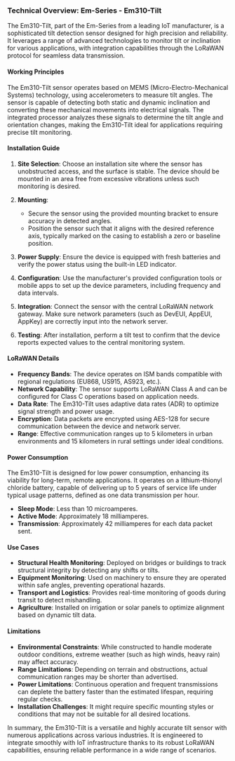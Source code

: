 ### Technical Overview: Em-Series - Em310-Tilt

The Em310-Tilt, part of the Em-Series from a leading IoT manufacturer, is a sophisticated tilt detection sensor designed for high precision and reliability. It leverages a range of advanced technologies to monitor tilt or inclination for various applications, with integration capabilities through the LoRaWAN protocol for seamless data transmission.

#### Working Principles

The Em310-Tilt sensor operates based on MEMS (Micro-Electro-Mechanical Systems) technology, using accelerometers to measure tilt angles. The sensor is capable of detecting both static and dynamic inclination and converting these mechanical movements into electrical signals. The integrated processor analyzes these signals to determine the tilt angle and orientation changes, making the Em310-Tilt ideal for applications requiring precise tilt monitoring.

#### Installation Guide

1. **Site Selection**: Choose an installation site where the sensor has unobstructed access, and the surface is stable. The device should be mounted in an area free from excessive vibrations unless such monitoring is desired.

2. **Mounting**: 
   - Secure the sensor using the provided mounting bracket to ensure accuracy in detected angles.
   - Position the sensor such that it aligns with the desired reference axis, typically marked on the casing to establish a zero or baseline position.

3. **Power Supply**: Ensure the device is equipped with fresh batteries and verify the power status using the built-in LED indicator.

4. **Configuration**: Use the manufacturer's provided configuration tools or mobile apps to set up the device parameters, including frequency and data intervals.

5. **Integration**: Connect the sensor with the central LoRaWAN network gateway. Make sure network parameters (such as DevEUI, AppEUI, AppKey) are correctly input into the network server.

6. **Testing**: After installation, perform a tilt test to confirm that the device reports expected values to the central monitoring system.

#### LoRaWAN Details

- **Frequency Bands**: The device operates on ISM bands compatible with regional regulations (EU868, US915, AS923, etc.).
- **Network Capability**: The sensor supports LoRaWAN Class A and can be configured for Class C operations based on application needs.
- **Data Rate**: The Em310-Tilt uses adaptive data rates (ADR) to optimize signal strength and power usage.
- **Encryption**: Data packets are encrypted using AES-128 for secure communication between the device and network server.
- **Range**: Effective communication ranges up to 5 kilometers in urban environments and 15 kilometers in rural settings under ideal conditions.

#### Power Consumption

The Em310-Tilt is designed for low power consumption, enhancing its viability for long-term, remote applications. It operates on a lithium-thionyl chloride battery, capable of delivering up to 5 years of service life under typical usage patterns, defined as one data transmission per hour.

- **Sleep Mode**: Less than 10 microamperes.
- **Active Mode**: Approximately 18 milliamperes.
- **Transmission**: Approximately 42 milliamperes for each data packet sent.

#### Use Cases

- **Structural Health Monitoring**: Deployed on bridges or buildings to track structural integrity by detecting any shifts or tilts.
- **Equipment Monitoring**: Used on machinery to ensure they are operated within safe angles, preventing operational hazards.
- **Transport and Logistics**: Provides real-time monitoring of goods during transit to detect mishandling.
- **Agriculture**: Installed on irrigation or solar panels to optimize alignment based on dynamic tilt data.

#### Limitations

- **Environmental Constraints**: While constructed to handle moderate outdoor conditions, extreme weather (such as high winds, heavy rain) may affect accuracy.
- **Range Limitations**: Depending on terrain and obstructions, actual communication ranges may be shorter than advertised.
- **Power Limitations**: Continuous operation and frequent transmissions can deplete the battery faster than the estimated lifespan, requiring regular checks.
- **Installation Challenges**: It might require specific mounting styles or conditions that may not be suitable for all desired locations.

In summary, the Em310-Tilt is a versatile and highly accurate tilt sensor with numerous applications across various industries. It is engineered to integrate smoothly with IoT infrastructure thanks to its robust LoRaWAN capabilities, ensuring reliable performance in a wide range of scenarios.